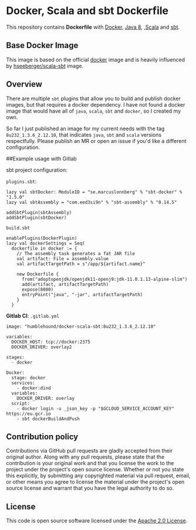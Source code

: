 # Docker, Scala and sbt Dockerfile

This repository contains **Dockerfile** with
[Docker](https://www.docker.com/),
[Java 8](https://openjdk.java.net/install/),
,[Scala](http://www.scala-lang.org) and [sbt](http://www.scala-sbt.org).

## Base Docker Image ##

This image is based on the official [docker](https://hub.docker.com/_/docker) image and is heavily influenced by [hseeberger/scala-sbt](https://github.com/hseeberger/scala-sbt) image. 

## Overview

There are multiple `sbt` plugins that allow you to build and publish docker images, but that requires a docker dependency.
I have not found a docker image that would have all of `java`, `scala`, `sbt` and `docker`, so I created my own.

So far I just published an image for my current needs with the tag `8u232_1.3.6_2.12.10`, that indicates `java`, `sbt` and `scala` versions respectfully. 
Please publish an MR or open an issue if you'd like a different configuration.  

##Example usage with Gitlab

sbt project configuration:

`plugins.sbt`:
```aidl
lazy val sbtDocker: ModuleID = "se.marcuslonnberg" % "sbt-docker" % "1.5.0"
lazy val sbtAssembly = "com.eed3si9n" % "sbt-assembly" % "0.14.5"

addSbtPlugin(sbtAssembly)
addSbtPlugin(sbtDocker)
```

`build.sbt`
```aidl
enablePlugins(DockerPlugin)
lazy val dockerSettings = Seq(
  dockerfile in docker := {
    // The assembly task generates a fat JAR file
    val artifact: File = assembly.value
    val artifactTargetPath = s"/app/${artifact.name}"

    new Dockerfile {
      from("adoptopenjdk/openjdk11-openj9:jdk-11.0.1.13-alpine-slim")
      add(artifact, artifactTargetPath)
      expose(8080)
      entryPoint("java", "-jar", artifactTargetPath)
    }
  }
```



**Gitlab CI**: `.gitlab.yml`
```aidl
image: "humblehound/docker-scala-sbt:8u232_1.3.6_2.12.10"

variables:
  DOCKER_HOST: tcp://docker:2375
  DOCKER_DRIVER: overlay2

stages:
  - docker

Docker:
  stage: docker
  services:
    - docker:dind
  variables:
    DOCKER_DRIVER: overlay
  script:
    - docker login -u _json_key -p "$GCLOUD_SERVICE_ACCOUNT_KEY" https://eu.gcr.io
    - sbt dockerBuildAndPush
```



## Contribution policy ##

Contributions via GitHub pull requests are gladly accepted from their original author. Along with any pull requests, please state that the contribution is your original work and that you license the work to the project under the project's open source license. Whether or not you state this explicitly, by submitting any copyrighted material via pull request, email, or other means you agree to license the material under the project's open source license and warrant that you have the legal authority to do so.

## License ##

This code is open source software licensed under the [Apache 2.0 License]("http://www.apache.org/licenses/LICENSE-2.0.html").
